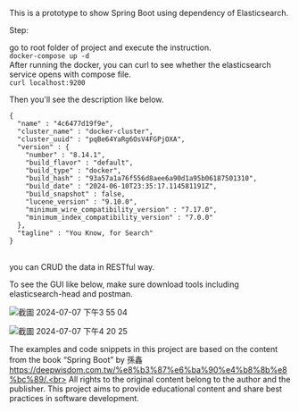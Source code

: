 
This is a prototype to show Spring Boot using dependency of Elasticsearch.<br>

Step:<br>

go to root folder of project and execute the instruction.<br>
  ```docker-compose up -d```<br>
After running the docker, you can curl to see whether the elasticsearch service opens with compose file.<br>
  ```curl localhost:9200```<br>

Then you'll see the description like below.<br>
```
{
  "name" : "4c6477d19f9e",
  "cluster_name" : "docker-cluster",
  "cluster_uuid" : "pqBe64YaRg6OsV4FGPjOXA",
  "version" : {
    "number" : "8.14.1",
    "build_flavor" : "default",
    "build_type" : "docker",
    "build_hash" : "93a57a1a76f556d8aee6a90d1a95b06187501310",
    "build_date" : "2024-06-10T23:35:17.114581191Z",
    "build_snapshot" : false,
    "lucene_version" : "9.10.0",
    "minimum_wire_compatibility_version" : "7.17.0",
    "minimum_index_compatibility_version" : "7.0.0"
  },
  "tagline" : "You Know, for Search"
}
```
<br>
you can CRUD the data in RESTful way.<br>


To see the GUI like below, make sure download tools including elasticsearch-head and postman.<br>

![截圖 2024-07-07 下午3 55 04](https://github.com/Sparkobsecju/Ch19SpringBootUsingElasticsearchBuiltWithDocker/assets/160079818/236048f3-6d17-438f-a1b2-5c09b16be271)

![截圖 2024-07-07 下午4 20 25](https://github.com/Sparkobsecju/Ch19SpringBootUsingElasticsearchBuiltWithDocker/assets/160079818/08bd0f92-40d2-4eb5-a137-7198054788ba)

The examples and code snippets in this project are based on the content from the book “Spring Boot” by 孫鑫 <br>https://deepwisdom.com.tw/%e8%b3%87%e6%ba%90%e4%b8%8b%e8%bc%89/.<br> All rights to the original content belong to the author and the publisher. This project aims to provide educational content and share best practices in software development.
